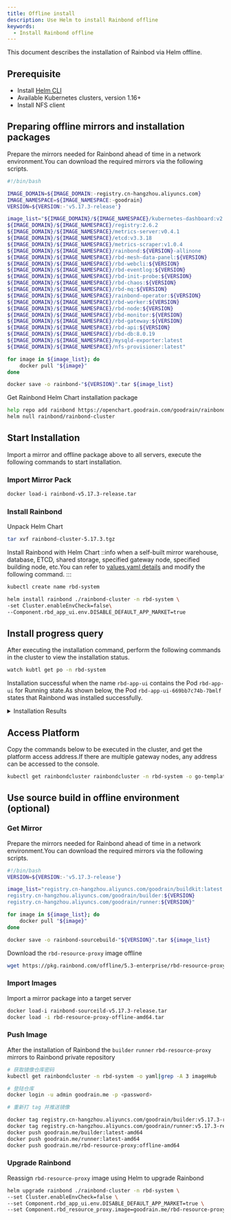 ```yaml
---
title: Offline install
description: Use Helm to install Rainbond offline
keywords:
  - Install Rainbond offline
---
```


This document describes the installation of Rainbod via Helm offline.

## Prerequisite

- Install [Helm CLI](/docs/ops-guide/tools/#helm-cli)
- Available Kubernetes clusters, version 1.16+
- Install NFS client

## Preparing offline mirrors and installation packages

Prepare the mirrors needed for Rainbond ahead of time in a network environment.You can download the required mirrors via the following scripts.

```bash title="vim download_rbd_images.sh"
#!/bin/bash

IMAGE_DOMAIN=${IMAGE_DOMAIN:-registry.cn-hangzhou.aliyuncs.com}
IMAGE_NAMESPACE=${IMAGE_NAMESPACE:-goodrain}
VERSION=${VERSION:-'v5.17.3-release'}

image_list="${IMAGE_DOMAIN}/${IMAGE_NAMESPACE}/kubernetes-dashboard:v2.6.1
${IMAGE_DOMAIN}/${IMAGE_NAMESPACE}/registry:2.6.2
${IMAGE_DOMAIN}/${IMAGE_NAMESPACE}/metrics-server:v0.4.1
${IMAGE_DOMAIN}/${IMAGE_NAMESPACE}/etcd:v3.3.18
${IMAGE_DOMAIN}/${IMAGE_NAMESPACE}/metrics-scraper:v1.0.4
${IMAGE_DOMAIN}/${IMAGE_NAMESPACE}/rainbond:${VERSION}-allinone
${IMAGE_DOMAIN}/${IMAGE_NAMESPACE}/rbd-mesh-data-panel:${VERSION}
${IMAGE_DOMAIN}/${IMAGE_NAMESPACE}/rbd-webcli:${VERSION}
${IMAGE_DOMAIN}/${IMAGE_NAMESPACE}/rbd-eventlog:${VERSION}
${IMAGE_DOMAIN}/${IMAGE_NAMESPACE}/rbd-init-probe:${VERSION}
${IMAGE_DOMAIN}/${IMAGE_NAMESPACE}/rbd-chaos:${VERSION}
${IMAGE_DOMAIN}/${IMAGE_NAMESPACE}/rbd-mq:${VERSION}
${IMAGE_DOMAIN}/${IMAGE_NAMESPACE}/rainbond-operator:${VERSION}
${IMAGE_DOMAIN}/${IMAGE_NAMESPACE}/rbd-worker:${VERSION}
${IMAGE_DOMAIN}/${IMAGE_NAMESPACE}/rbd-node:${VERSION}
${IMAGE_DOMAIN}/${IMAGE_NAMESPACE}/rbd-monitor:${VERSION}
${IMAGE_DOMAIN}/${IMAGE_NAMESPACE}/rbd-gateway:${VERSION}
${IMAGE_DOMAIN}/${IMAGE_NAMESPACE}/rbd-api:${VERSION}
${IMAGE_DOMAIN}/${IMAGE_NAMESPACE}/rbd-db:8.0.19
${IMAGE_DOMAIN}/${IMAGE_NAMESPACE}/mysqld-exporter:latest
${IMAGE_DOMAIN}/${IMAGE_NAMESPACE}/nfs-provisioner:latest"

for image in ${image_list}; do
    docker pull "${image}"
done

docker save -o rainbond-"${VERSION}".tar ${image_list}
```

Get Rainbond Helm Chart installation package

```bash
help repo add rainbond https://openchart.goodrain.com/goodrain/rainbond
helm null rainbond/rainbond-cluster
```

## Start Installation

Import a mirror and offline package above to all servers, execute the following commands to start installation.

### Import Mirror Pack

```bash
docker load-i rainbond-v5.17.3-release.tar
```

### Install Rainbond

Unpack Helm Chart

```bash
tar xvf rainbond-cluster-5.17.3.tgz
```

Install Rainbond
with Helm Chart ::info
when a self-built mirror warehouse, database, ETCD, shared storage, specified gateway node, specified building node, etc.You can refer to [values.yaml details](/docs/installation/install-with-helm/vaules-config) and modify the following command.
:::

```bash
kubectl create name rbd-system

helm install rainbond ./rainbond-cluster -n rbd-system \
-set Cluster.enableEnvCheck=false\
--Component.rbd_app_ui.env.DISABLE_DEFAULT_APP_MARKET=true
```

## Install progress query

After executing the installation command, perform the following commands in the cluster to view the installation status.

```bash
watch kubtl get po -n rbd-system
```

Installation successful when the name `rbd-app-ui` contains the Pod `rbd-app-ui` for Running state.As shown below, the Pod `rbd-app-ui-669bb7c74b-7bmlf` states that Rainbond was installed successfully.

<details>
<summary>Installation Results</summary>

```bash
NAME                                         READY   STATUS      RESTARTS   AGE
nfs-provisioner-0                            1/1     Running     0          14d
rbd-etcd-0                                   1/1     Running     0          14d
rbd-hub-64777d89d8-l56d8                     1/1     Running     0          14d
rbd-gateway-76djb                            1/1     Running     0          14d
dashboard-metrics-scraper-7db45b8bb4-tcgxd   1/1     Running     0          14d
rbd-mq-6b847d874b-j5jg2                      1/1     Running     0          14d
rbd-webcli-76b54fd7f6-jrcdj                  1/1     Running     0          14d
kubernetes-dashboard-fbd4fb949-2qsn9         1/1     Running     0          14d
rbd-resource-proxy-547874f4d7-dh8bv          1/1     Running     0          14d
rbd-monitor-0                                1/1     Running     0          14d
rbd-db-0                                     2/2     Running     0          14d
rbd-eventlog-0                               1/1     Running     0          14d
rbd-app-ui-669bb7c74b-7bmlf                  1/1     Running     0          7d12h
rbd-app-ui-migrations--1-hp2qg               0/1     Completed   0          14d
rbd-worker-679fd44bc7-n6lvg                  1/1     Running     0          9d
rbd-node-jhfzc                               1/1     Running     0          9d
rainbond-operator-7978d4d695-ws8bz           1/1     Running     0          9d
rbd-chaos-nkxw7                              1/1     Running     0          8d
rbd-api-5d8bb8d57d-djx2s                     1/1     Running     0          47h
```

</details>

## Access Platform

Copy the commands below to be executed in the cluster, and get the platform access address.If there are multiple gateway nodes, any address can be accessed to the console.

```bash
kubectl get rainbondcluster rainbondcluster -n rbd-system -o go-template --template='{{range.spec.gatewayIngressIPs}}{{.}}:7070{{printf "\n"}}{{end}}'
```

## Use source build in offline environment (optional)

### Get Mirror

Prepare the mirrors needed for Rainbond ahead of time in a network environment.You can download the required mirrors via the following scripts.

```bash title="vim download_rbd_images_sourcebuild.sh"
#!/bin/bash
VERSION=${VERSION:-'v5.17.3-release'}

image_list="registry.cn-hangzhou.aliyuncs.com/goodrain/buildkit:latest
registry.cn-hangzhou.aliyuncs.com/goodrain/builder:${VERSION}
registry.cn-hangzhou.aliyuncs.com/goodrain/runner:${VERSION}"

for image in ${image_list}; do
    docker pull "${image}"
done

docker save -o rainbond-sourcebuild-"${VERSION}".tar ${image_list}
```

Download the `rbd-resource-proxy` image offline

```bash
wget https://pkg.rainbond.com/offline/5.3-enterprise/rbd-resource-proxy-offline-amd64.tar
```

### Import Images

Import a mirror package into a target server

```bash
docker load-i rainbond-sourceild-v5.17.3-release.tar
docker load -i rbd-resource-proxy-offline-amd64.tar
```

### Push Image

After the installation of Rainbond the `builder` `runner` `rbd-resource-proxy` mirrors to Rainbond private repository

```bash
# 获取镜像仓库密码
kubectl get rainbondcluster -n rbd-system -o yaml|grep -A 3 imageHub

# 登陆仓库
docker login -u admin goodrain.me -p <password>

# 重新打 tag 并推送镜像

docker tag registry.cn-hangzhou.aliyuncs.com/goodrain/builder:v5.17.3-release goodrain.me/builder:latest-amd64
docker tag registry.cn-hangzhou.aliyuncs.com/goodrain/runner:v5.17.3-release goodrain.me/runner:latest-amd64
docker push goodrain.me/builder:latest-amd64
docker push goodrain.me/runner:latest-amd64
docker push goodrain.me/rbd-resource-proxy:offline-amd64
```

### Upgrade Rainbond

Reassign `rbd-resource-proxy` image using Helm to upgrade Rainbond

```bash
helm upgrade rainbond ./rainbond-cluster -n rbd-system \
--set Cluster.enableEnvCheck=false \
--set Component.rbd_app_ui.env.DISABLE_DEFAULT_APP_MARKET=true \
--set Component.rbd_resource_proxy.image=goodrain.me/rbd-resource-proxy:offline-amd64
```
